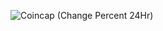 ![Coincap (Change Percent 24Hr)](https://img.shields.io/coincap/change-percent-24hr/bitcoin?logo=bitcoin)
